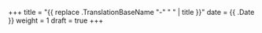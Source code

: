 +++
title = "{{ replace .TranslationBaseName "-" " " | title }}"
date = {{ .Date }}
weight = 1
draft = true
+++
